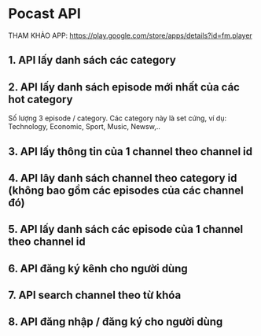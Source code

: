 # Pocast API

THAM KHẢO APP: https://play.google.com/store/apps/details?id=fm.player


## 1. API lấy danh sách các category
## 2. API lấy danh sách episode mới nhất của các hot category

Số lượng 3 episode / category. Các category này là set cứng, ví dụ: Technology, Economic, Sport, Music, Newsw,..

## 3. API lấy thông tin của 1 channel theo channel id
## 4. API lây danh sách channel theo category id (không bao gồm các episodes của các channel đó)
## 5. API lấy danh sách các episode của 1 channel theo channel id
## 6. API đăng ký kênh cho người dùng
## 7. API search channel theo từ khóa
## 8. API đăng nhập / đăng ký cho người dùng
